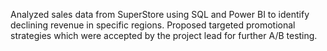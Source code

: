 Analyzed sales data from SuperStore using SQL and Power BI to identify declining revenue in specific regions. Proposed targeted promotional strategies which were accepted by the project lead for further A/B testing.
